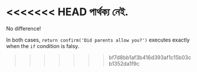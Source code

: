 <<<<<<< HEAD
পার্থক্য নেই.
=======
No difference!

In both cases, `return confirm('Did parents allow you?')` executes exactly when the `if` condition is falsy.
>>>>>>> bf7d8bb1af3b416d393af1c15b03cb1352da1f9c
